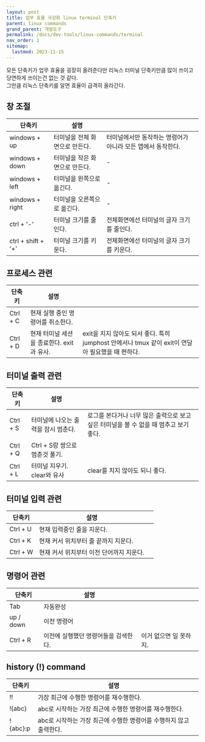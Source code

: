 ```yaml
---
layout: post
title: 업무 효율 극강화 linux terminal 단축키
parent: linux commands
grand_parent: 개발도구
permalink: /docs/dev-tools/linux-commands/terminal
nav_order: 1
sitemap:
  lastmod: 2023-11-15
---
```


모든 단축키가 업무 효율을 굉장히 올려준다만 리눅스 터미널 단축키만큼 많이 쓰이고 당연하게 쓰이는건 없는 것 같다.  
그만큼 리눅스 단축키를 알면 효율이 급격히 올라간다.

## 창 조절

| 단축키                | 설명                |                                   |
|--------------------|-------------------|-----------------------------------|
| windows + up       | 터미널을 전체 화면으로 만든다. | 터미널에서만 동작하는 명령어가 아니라 모든 앱에서 동작한다. |
| windows + down     | 터미널을 작은 화면으로 만든다. | -                                 |
| windows + left     | 터미널을 왼쪽으로 옮긴다.    | -                                 |
| windows + right    | 터미널을 오른쪽으로 옮긴다.   | -                                 |
| ctrl + '-'         | 터미널 크기를 줄인다.      | 전체화면에선 터미널의 글자 크기를 줄인다.           |
| ctrl + shift + '+' | 터미널 크기를 키운다.      | 전체화면에선 터미널의 글자 크기를 키운다.           |


## 프로세스 관련

| 단축키      | 설명 |                                                                    |
|----------|----|--------------------------------------------------------------------|
| Ctrl + C | 현재 실행 중인 명령어를 취소한다.   |                                                                    |
| Ctrl + D | 현재 터미널 세션을 종료한다. exit과 유사.   | exit을 치지 않아도 되서 좋다. 특히 jumphost 안에서나 tmux 같이 exit이 연달아 필요했을 때 편하다. |


## 터미널 출력 관련

| 단축키        | 설명                    |                                                   |
|------------|-----------------------|---------------------------------------------------|
| Ctrl + S   | 터미널에 나오는 출력을 잠시 멈춘다.  | 로그를 본다거나 너무 많은 출력으로 보고싶은 터미널을 볼 수 없을 때 멈추고 보기 좋다. |
| Ctrl + Q   | Ctrl + S랑 쌍으로 멈춘것 풀기. |                                                   |
| Ctrl + L   | 터미널 지우기. clear와 유사    | clear를 치지 않아도 되니 좋다.                              |


## 터미널 입력 관련

| 단축키       | 설명                      |   |
|-----------|-------------------------|---|
| Ctrl + U  | 현재 입력중인 줄을 지운다.         |   |
| Ctrl + K  | 현재 커서 위치부터 줄 끝까지 지운다.   |   |
| Ctrl + W  | 현재 커서 위치부터 이전 단어까지 지운다. |   |

## 명령어 관련

| 단축키       | 설명                   |               |
|-----------|----------------------|---------------|
| Tab       | 자동완성                 |               |
| up / down | 이전 명령어               |               |
| Ctrl + R  | 이전에 실행했던 명령어들을 검색한다. | 이거 없으면 일 못하지. |

## history (!) command

| 단축키       | 설명                                      |               |
|-----------|-----------------------------------------|---|
| !!        | 가장 최근에 수행한 명령어를 재수행한다.                  |   |
| !{abc}    | abc로 시작하는 가장 최근에 수행한 명령어를 재수행한다.        |   |
| !{abc}:p  | abc로 시작하는 가장 최근에 수행한 명령어를 수행하지 않고 출력한다. |   |
